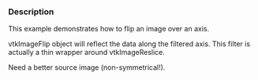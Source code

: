 ### Description

This example demonstrates how to flip an image over an axis.

vtkImageFlip object will reflect the data along the filtered axis. This filter is actually a thin wrapper around vtkImageReslice.

Need a better source image (non-symmetrical!).
